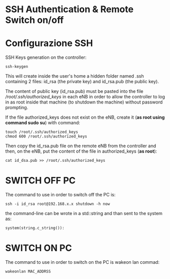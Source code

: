 SSH Authentication & Remote Switch on/off
=====================================================================

Configurazione SSH
==================

SSH Keys generation on the controller:

	ssh-keygen

This will create inside the user's home a hidden folder named .ssh containing 2 files: id_rsa (the private key) and id_rsa.pub (the public key).

The content of public key (id_rsa.pub) must be pasted into the file */root/.ssh/authorized_keys* in each eNB in order to allow the controller to log in as root inside that machine (to shutdown the machine) without password prompting.

If the file authorized_keys does not exist on the eNB, create it (**as root using command sudo su**) with command:
	
	touch /root/.ssh/authorized_keys
	chmod 600 /root/.ssh/authorized_keys

Then copy the id_rsa.pub file on the remote eNB from the controller and then, on the eNB, put the content of the file in authorized_keys (**as root**):

	cat id_dsa.pub >> /root/.ssh/authorized_keys

SWITCH OFF PC
=========================

The command to use in order to switch off the PC is:

	ssh -i id_rsa root@192.168.x.x shutdown -h now

the command-line can be wrote in a std::string and than sent to the system as:

	system(string.c_string()):


SWITCH ON PC
=========================

The command to use in order to switch on the PC is wakeon lan commad:
	
	wakeonlan MAC_ADDRSS

 